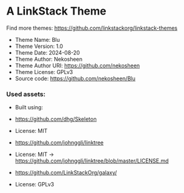 # A LinkStack Theme
Find more themes: https://github.com/linkstackorg/linkstack-themes
                                                                                                                                                                         
*	Theme Name: Blu
*	Theme Version: 1.0
*	Theme Date: 2024-08-20
*	Theme Author: Nekosheen
*	Theme Author URI: https://github.com/nekosheen
*	Theme License: GPLv3
*	Source code: https://github.com/nekosheen/Blu


### Used assets:
* Built using:
* https://github.com/dhg/Skeleton
* License: MIT

* https://github.com/johnggli/linktree
* License: MIT -> https://github.com/johnggli/linktree/blob/master/LICENSE.md

* https://github.com/LinkStackOrg/galaxy/
* License: GPLv3
